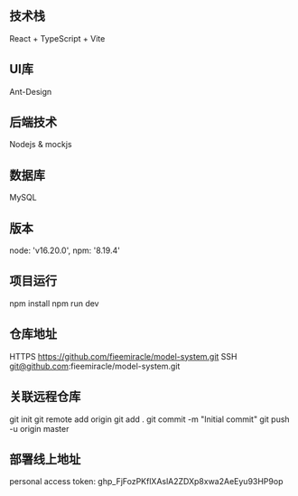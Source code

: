 ## 技术栈
  React + TypeScript + Vite

## UI库
  Ant-Design

## 后端技术
  Nodejs & mockjs

## 数据库
  MySQL

## 版本
  node: 'v16.20.0', npm: '8.19.4'

## 项目运行
  npm install
  npm run dev

## 仓库地址
  HTTPS https://github.com/fieemiracle/model-system.git
  SSH   git@github.com:fieemiracle/model-system.git

## 关联远程仓库
  git init
  git remote add origin <repository-url>
  git add .
  git commit -m "Initial commit"
  git push -u origin master

## 部署线上地址
  personal access token: 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
